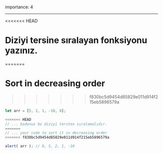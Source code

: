 importance: 4

---

<<<<<<< HEAD
# Diziyi tersine sıralayan fonksiyonu yazınız.
=======
# Sort in decreasing order
>>>>>>> f830bc5d9454d85829e011d914f215eb5896579a

```js
let arr = [5, 2, 1, -10, 8];

<<<<<<< HEAD
// ... kodunuz bu diziyi tersten sıralamalıdır.
=======
// ... your code to sort it in decreasing order
>>>>>>> f830bc5d9454d85829e011d914f215eb5896579a

alert( arr ); // 8, 5, 2, 1, -10
```

